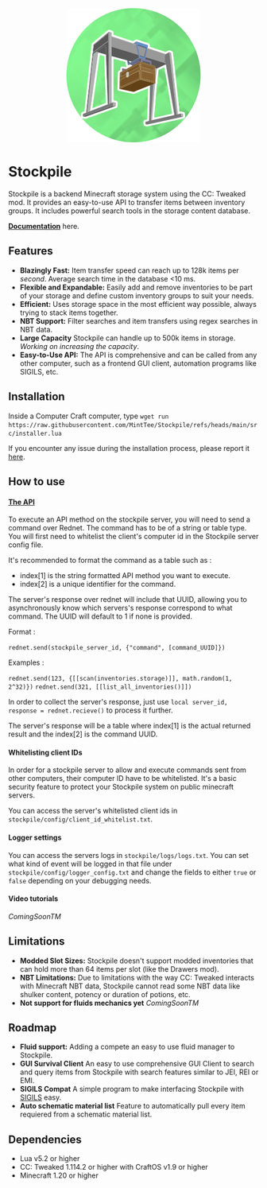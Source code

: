 <div align="center">
  <img width="270px" alt="icon" src="icon.jpg">  
</div>


# Stockpile

Stockpile is a backend Minecraft storage system using the CC: Tweaked mod. It provides an easy-to-use API to transfer items between inventory groups. It includes powerful search tools in the storage content database.

**[Documentation](https://github.com/MintTee/Stockpile/blob/main/Documentation.md)** here.

## Features

- **Blazingly Fast:** Item transfer speed can reach up to 128k items per *second*. Average search time in the database <10 ms.
- **Flexible and Expandable:** Easily add and remove inventories to be part of your storage and define custom inventory groups to suit your needs.
- **Efficient:** Uses storage space in the most efficient way possible, always trying to stack items together.
- **NBT Support:** Filter searches and item transfers using regex searches in NBT data.
- **Large Capacity** Stockpile can handle up to 500k items in storage. *Working on increasing the capacity*.
- **Easy-to-Use API:** The API is comprehensive and can be called from any other computer, such as a frontend GUI client, automation programs like SIGILS, etc.

## Installation

Inside a Computer Craft computer, type `wget run https://raw.githubusercontent.com/MintTee/Stockpile/refs/heads/main/src/installer.lua`

If you encounter any issue during the installation process, please report it [here](https://github.com/MintTee/Stockpile/issues).

## How to use

#### [The API](https://github.com/MintTee/Stockpile/blob/main/Documentation.md)

To execute an API method on the stockpile server, you will need to send a command over Rednet. The command has to be of a string or table type. You will first need to whitelist the client's computer id in the Stockpile server config file.

It's recommended to format the command as a table such as :
- index[1] is the string formatted API method you want to execute.
- index[2] is a unique identifier for the command.

The server's response over rednet will include that UUID, allowing you to asynchronously know which servers's response correspond to what command. The UUID will default to 1 if none is provided.

Format :

`rednet.send(stockpile_server_id, {"command", [command_UUID]})`

Examples :

`rednet.send(123, {[[scan(inventories.storage)]], math.random(1, 2^32)})`
`rednet.send(321, [[list_all_inventories()]])`

In order to collect the server's response, just use `local server_id, response = rednet.recieve()` to process it further.

The server's response will be a table where index[1] is the actual returned result and the index[2] is the command UUID. 

#### Whitelisting client IDs

In order for a stockpile server to allow and execute commands sent from other computers, their computer ID have to be whitelisted.
It's a basic security feature to protect your Stockpile system on public minecraft servers.

You can access the server's whitelisted client ids in `stockpile/config/client_id_whitelist.txt`.

#### Logger settings

You can access the servers logs in `stockpile/logs/logs.txt`.
You can set what kind of event will be logged in that file under `stockpile/config/logger_config.txt` and change the fields to either `true` or `false` depending on your debugging needs.

#### Video tutorials

*ComingSoonTM*

## Limitations

- **Modded Slot Sizes:** Stockpile doesn't support modded inventories that can hold more than 64 items per slot (like the Drawers mod).
- **NBT Limitations:** Due to limitations with the way CC: Tweaked interacts with Minecraft NBT data, Stockpile cannot read some NBT data like shulker content, potency or duration of potions, etc.
- **Not support for fluids mechanics yet** *ComingSoonTM*

## Roadmap

- **Fluid support:** Adding a compete an easy to use fluid manager to Stockpile.
- **GUI Survival Client** An easy to use comprehensive GUI Client to search and query items from Stockpile with search features similar to JEI, REI or EMI.  
- **SIGILS Compat** A simple program to make interfacing Stockpile with [SIGILS](https://github.com/fechan/SIGILS) easy.
- **Auto schematic material list** Feature to automatically pull every item requiered from a schematic material list.

## Dependencies

- Lua v5.2 or higher
- CC: Tweaked 1.114.2 or higher with CraftOS v1.9 or higher
- Minecraft 1.20 or higher